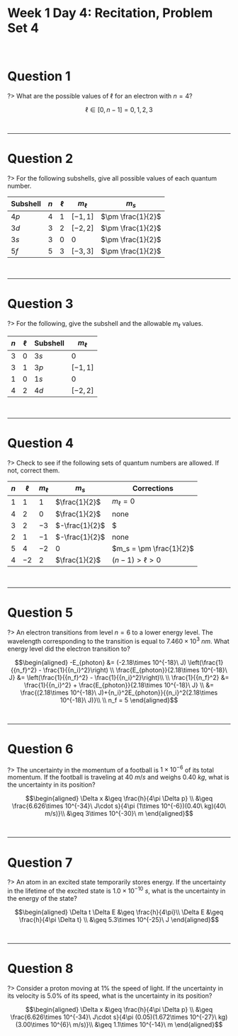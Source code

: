 # Week 1 Day 4: Recitation, Problem Set 4

<br />

# Question 1

?> What are the possible values of $\ell$ for an electron with $n=4$?

$$\ell \in [0,n-1] = 0, 1, 2, 3$$

<br />

<hr>

# Question 2

?> For the following subshells, give all possible values of each quantum number.

| Subshell | $n$ | $\ell$ | $m_\ell$ | $m_s$ |
| --- | --- | --- | --- | --- |
| $4p$ | $4$ | $1$ | $[-1,1]$ | $\pm \frac{1}{2}$ |
| $3d$ | $3$ | $2$ | $[-2,2]$ | $\pm \frac{1}{2}$ |
| $3s$ | $3$ | $0$ | $0$ | $\pm \frac{1}{2}$ |
| $5f$ | $5$ | $3$ | $[-3,3]$ | $\pm \frac{1}{2}$ |

<br />

<hr>

# Question 3

?> For the following, give the subshell and the allowable $m_\ell$ values.

| $n$ | $\ell$ | Subshell | $m_\ell$ |
| --- | --- | --- | --- |
| $3$ | $0$ | $3s$ | $0$ |
| $3$ | $1$ | $3p$ | $[-1,1]$ |
| $1$ | $0$ | $1s$ | $0$ |
| $4$ | $2$ | $4d$ | $[-2,2]$ |

<br />

<hr>

# Question 4

?> Check to see if the following sets of quantum numbers are allowed. If not, correct them.

| $n$ | $\ell$ | $m_\ell$ | $m_s$ | Corrections |
| --- | --- | --- | --- | --- |
| $1$ | $1$ |  $1$ | $\frac{1}{2}$ | $m_\ell=0$ |
| $4$ | $2$ | $0$ | $\frac{1}{2}$ | none |
| $3$ | $2$ | $-3$ | $-\frac{1}{2}$ | $|m_\ell|<=2$ |
| $2$ | $1$ |  $-1$ | $-\frac{1}{2}$ | none |
| $5$ | $4$ |  $-2$ | $0$ | $m_s = \pm \frac{1}{2}$ |
| $4$ | $-2$ |  $2$ | $\frac{1}{2}$ | $(n-1)>\ell>0$ |

<br />

<hr>

# Question 5

?> An electron transitions from level $n=6$ to a lower energy level. The wavelength corresponding to the transition is equal to $7.460\times 10^3\ nm$. What energy level did the electron transition to?

$$\begin{aligned}
-E_{photon} &= (-2.18\times 10^{-18}\ J) \left(\frac{1}{{n_f}^2} - \frac{1}{{n_i}^2}\right) \\
\frac{E_{photon}}{2.18\times 10^{-18}\ J} &= \left(\frac{1}{{n_f}^2} - \frac{1}{{n_i}^2}\right)\\
\\
\frac{1}{{n_f}^2} &= \frac{1}{{n_i}^2} + \frac{E_{photon}}{2.18\times 10^{-18}\ J} \\
&= \frac{(2.18\times 10^{-18}\ J)+{n_i}^2E_{photon}}{{n_i}^2(2.18\times 10^{-18}\ J)}\\
\\
n_f = 5
\end{aligned}$$

<br />

<hr>

# Question 6

?> The uncertainty in the momentum of a football is $1\times 10^{-6}$ of its total momentum. If the football is traveling at $40\ m/s$ and weighs $0.40\ kg$, what is the uncertainty in its position?

$$\begin{aligned}
\Delta x &\geq \frac{h}{4\pi \Delta p} \\
&\geq \frac{6.626\times 10^{-34}\ J\cdot s}{4\pi (1\times 10^{-6})(0.40\ kg)(40\ m/s)}\\
&\geq 3\times 10^{-30}\ m
\end{aligned}$$

<br />

<hr>

# Question 7

?> An atom in an excited state temporarily stores energy. If the uncertainty in the lifetime of the excited state is $1.0\times 10^{-10}\ s$, what is the uncertainty in the energy of the state?

$$\begin{aligned}
\Delta t \Delta E &\geq \frac{h}{4\pi}\\
\Delta E &\geq \frac{h}{4\pi \Delta t} \\
&\geq 5.3\times 10^{-25}\ J
\end{aligned}$$

<br />

<hr>

# Question 8

?> Consider a proton moving at $1\%$ the speed of light. If the uncertainty in its velocity is $5.0\%$ of its speed, what is the uncertainty in its position?

$$\begin{aligned}
\Delta x &\geq \frac{h}{4\pi \Delta p} \\
&\geq \frac{6.626\times 10^{-34}\ J\cdot s}{4\pi (0.05)(1.672\times 10^{-27}\ kg)(3.00\times 10^{6}\ m/s)}\\
&\geq 1.1\times 10^{-14}\ m
\end{aligned}$$
